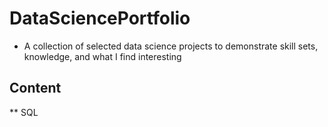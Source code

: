 # DataSciencePortfolio
* A collection of selected data science projects to demonstrate skill sets, knowledge, and what I find interesting

## Content
** SQL 
